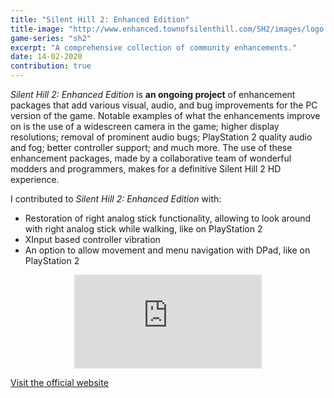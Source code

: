```yaml
---
title: "Silent Hill 2: Enhanced Edition"
title-image: "http://www.enhanced.townofsilenthill.com/SH2/images/logo.svg"
game-series: "sh2"
excerpt: "A comprehensive collection of community enhancements."
date: 14-02-2020
contribution: true
---
```


*Silent Hill 2: Enhanced Edition* is **an ongoing project** of enhancement packages that add various visual, audio, and bug improvements for the PC version of the game.
Notable examples of what the enhancements improve on is the use of a widescreen camera in the game; higher display resolutions; removal of prominent audio bugs;
PlayStation 2 quality audio and fog; better controller support; and much more. The use of these enhancement packages, made by a collaborative team of wonderful modders and programmers,
makes for a definitive Silent Hill 2 HD experience.

I contributed to *Silent Hill 2: Enhanced Edition* with:
- Restoration of right analog stick functionality, allowing to look around with right analog stick while walking, like on PlayStation 2
- XInput based controller vibration
- An option to allow movement and menu navigation with DPad, like on PlayStation 2

<div align="center" class="video-container">
<iframe src="https://www.youtube.com/embed/6v1USVhtfjQ" frameborder="0" allowfullscreen></iframe>
</div>

<a href="http://www.enhanced.townofsilenthill.com/SH2/" class="button" role="button" target="_blank"><i class='fas fa-door-open'></i> Visit the official website</a>